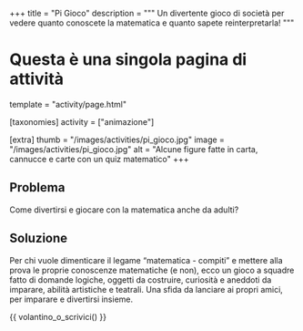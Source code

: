 +++
title = "Pi Gioco"
description = """
    Un divertente gioco di società per vedere quanto
    conoscete la matematica e  quanto sapete reinterpretarla!
"""

# Questa è una singola pagina di attività
template = "activity/page.html"

[taxonomies]
activity = ["animazione"]

[extra]
thumb = "/images/activities/pi_gioco.jpg"
image = "/images/activities/pi_gioco.jpg"
alt = "Alcune figure fatte in carta, cannucce e carte con un quiz matematico"
+++
## Problema

Come divertirsi e giocare con la matematica anche da adulti?

## Soluzione

Per chi vuole dimenticare il legame “matematica - compiti” e mettere alla prova
le proprie conoscenze matematiche (e non), ecco un gioco a squadre fatto di
domande logiche, oggetti da costruire, curiosità e aneddoti da imparare,
abilità artistiche e teatrali. Una sfida da lanciare ai propri amici,
per imparare e divertirsi insieme.

{{ volantino_o_scrivici() }}
